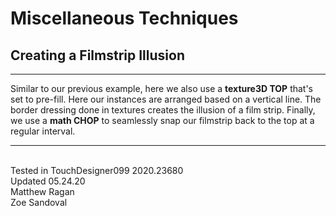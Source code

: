 <!DOCTYPE html>
<html>
<head>    
    <link rel="stylesheet" href="../../../assets/styles.css">
</head>
<body>

<h1>Miscellaneous Techniques</h1>
<h2>Creating a Filmstrip Illusion</h2>
<hr>

<p>
	Similar to our previous example, here we also use a <b>texture3D TOP</b> that's set to pre-fill. Here our instances are arranged based on a vertical line. The border dressing done in textures creates the illusion of a film strip. Finally, we use a <b>math CHOP</b> to seamlessly snap our filmstrip back to the top at a regular interval.
</p> 

<hr>

<br>
<footer>
Tested in TouchDesigner099 2020.23680 <br>
Updated 05.24.20 <br>
Matthew Ragan <br>
Zoe Sandoval
</footer>

</body>
</html> 